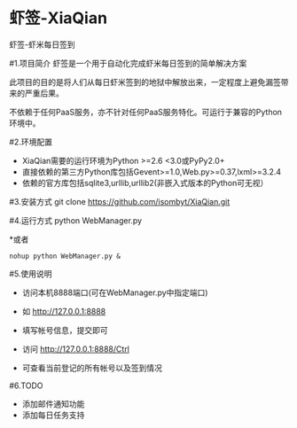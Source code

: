 虾签-XiaQian
=======

虾签-虾米每日签到

#1.项目简介
虾签是一个用于自动化完成虾米每日签到的简单解决方案

此项目的目的是将人们从每日虾米签到的地狱中解放出来，一定程度上避免漏签带来的严重后果。

不依赖于任何PaaS服务，亦不针对任何PaaS服务特化。可运行于兼容的Python环境中。

#2.环境配置
*   XiaQian需要的运行环境为Python >=2.6 <3.0或PyPy2.0+
*   直接依赖的第三方Python库包括Gevent>=1.0,Web.py>=0.37,lxml>=3.2.4
*   依赖的官方库包括sqlite3,urllib,urllib2(非嵌入式版本的Python可无视）

#3.安装方式
    git clone https://github.com/isombyt/XiaQian.git

#4.运行方式
    python WebManager.py

*或者

    nohup python WebManager.py &

#5.使用说明
*   访问本机8888端口(可在WebManager.py中指定端口)
*   如  http://127.0.0.1:8888
*   填写帐号信息，提交即可

*   访问    http://127.0.0.1:8888/Ctrl
*   可查看当前登记的所有帐号以及签到情况

#6.TODO
*   添加邮件通知功能
*   添加每日任务支持
